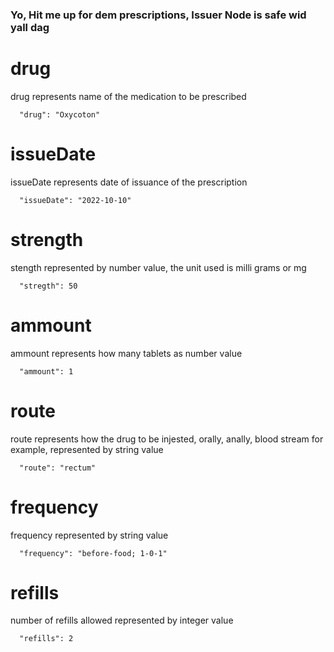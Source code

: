 ### Yo, Hit me up for dem prescriptions, Issuer Node is safe wid yall dag ###


# drug

drug represents name of the medication to be prescribed

```
  "drug": "Oxycoton"
```

# issueDate

issueDate represents date of issuance of the prescription

```
  "issueDate": "2022-10-10"
```

# strength

stength represented by number value, the unit used is milli grams or mg

```
  "stregth": 50
```

# ammount

ammount represents how many tablets as number value

```
  "ammount": 1
```

# route

route represents how the drug to be injested, orally, anally, blood stream for example, represented by string value

```
  "route": "rectum"
```

# frequency

frequency represented by string value

```
  "frequency": "before-food; 1-0-1"
```

# refills

number of refills allowed represented by integer value

```
  "refills": 2
```
